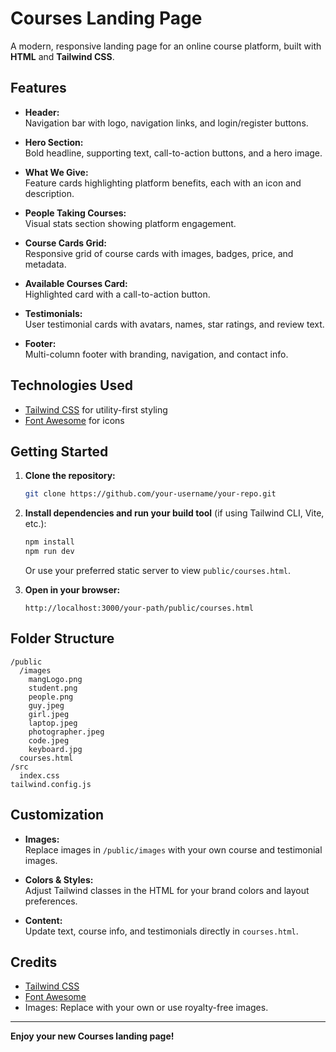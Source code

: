 # Courses Landing Page

A modern, responsive landing page for an online course platform, built with **HTML** and **Tailwind CSS**.

## Features

- **Header:**  
  Navigation bar with logo, navigation links, and login/register buttons.

- **Hero Section:**  
  Bold headline, supporting text, call-to-action buttons, and a hero image.

- **What We Give:**  
  Feature cards highlighting platform benefits, each with an icon and description.

- **People Taking Courses:**  
  Visual stats section showing platform engagement.

- **Course Cards Grid:**  
  Responsive grid of course cards with images, badges, price, and metadata.

- **Available Courses Card:**  
  Highlighted card with a call-to-action button.

- **Testimonials:**  
  User testimonial cards with avatars, names, star ratings, and review text.

- **Footer:**  
  Multi-column footer with branding, navigation, and contact info.

## Technologies Used

- [Tailwind CSS](https://tailwindcss.com/) for utility-first styling
- [Font Awesome](https://fontawesome.com/) for icons

## Getting Started

1. **Clone the repository:**
   ```sh
   git clone https://github.com/your-username/your-repo.git
   ```

2. **Install dependencies and run your build tool** (if using Tailwind CLI, Vite, etc.):
   ```sh
   npm install
   npm run dev
   ```
   Or use your preferred static server to view `public/courses.html`.

3. **Open in your browser:**
   ```
   http://localhost:3000/your-path/public/courses.html
   ```

## Folder Structure

```
/public
  /images
    mangLogo.png
    student.png
    people.png
    guy.jpeg
    girl.jpeg
    laptop.jpeg
    photographer.jpeg
    code.jpeg
    keyboard.jpg
  courses.html
/src
  index.css
tailwind.config.js
```

## Customization

- **Images:**  
  Replace images in `/public/images` with your own course and testimonial images.

- **Colors & Styles:**  
  Adjust Tailwind classes in the HTML for your brand colors and layout preferences.

- **Content:**  
  Update text, course info, and testimonials directly in `courses.html`.

## Credits

- [Tailwind CSS](https://tailwindcss.com/)
- [Font Awesome](https://fontawesome.com/)
- Images: Replace with your own or use royalty-free images.

---

**Enjoy your new Courses landing page!**